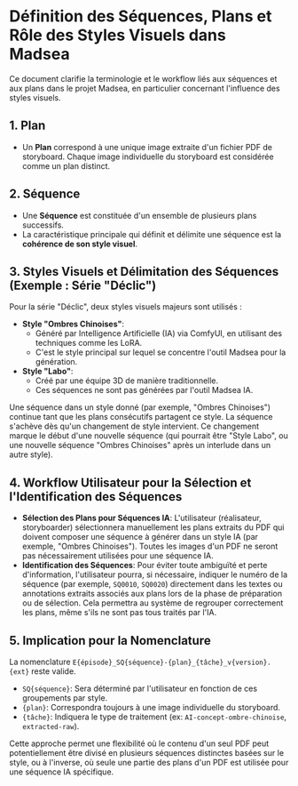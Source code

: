 # Définition des Séquences, Plans et Rôle des Styles Visuels dans Madsea

Ce document clarifie la terminologie et le workflow liés aux séquences et aux plans dans le projet Madsea, en particulier concernant l'influence des styles visuels.

## 1. Plan

*   Un **Plan** correspond à une unique image extraite d'un fichier PDF de storyboard. Chaque image individuelle du storyboard est considérée comme un plan distinct.

## 2. Séquence

*   Une **Séquence** est constituée d'un ensemble de plusieurs plans successifs.
*   La caractéristique principale qui définit et délimite une séquence est la **cohérence de son style visuel**.

## 3. Styles Visuels et Délimitation des Séquences (Exemple : Série "Déclic")

Pour la série "Déclic", deux styles visuels majeurs sont utilisés :

*   **Style "Ombres Chinoises"**:
    *   Généré par Intelligence Artificielle (IA) via ComfyUI, en utilisant des techniques comme les LoRA.
    *   C'est le style principal sur lequel se concentre l'outil Madsea pour la génération.
*   **Style "Labo"**:
    *   Créé par une équipe 3D de manière traditionnelle.
    *   Ces séquences ne sont pas générées par l'outil Madsea IA.

Une séquence dans un style donné (par exemple, "Ombres Chinoises") continue tant que les plans consécutifs partagent ce style. La séquence s'achève dès qu'un changement de style intervient. Ce changement marque le début d'une nouvelle séquence (qui pourrait être "Style Labo", ou une nouvelle séquence "Ombres Chinoises" après un interlude dans un autre style).

## 4. Workflow Utilisateur pour la Sélection et l'Identification des Séquences

*   **Sélection des Plans pour Séquences IA**: L'utilisateur (réalisateur, storyboarder) sélectionnera manuellement les plans extraits du PDF qui doivent composer une séquence à générer dans un style IA (par exemple, "Ombres Chinoises"). Toutes les images d'un PDF ne seront pas nécessairement utilisées pour une séquence IA.
*   **Identification des Séquences**: Pour éviter toute ambiguïté et perte d'information, l'utilisateur pourra, si nécessaire, indiquer le numéro de la séquence (par exemple, `SQ0010`, `SQ0020`) directement dans les textes ou annotations extraits associés aux plans lors de la phase de préparation ou de sélection. Cela permettra au système de regrouper correctement les plans, même s'ils ne sont pas tous traités par l'IA.

## 5. Implication pour la Nomenclature

La nomenclature `E{épisode}_SQ{séquence}-{plan}_{tâche}_v{version}.{ext}` reste valide.
*   `SQ{séquence}`: Sera déterminé par l'utilisateur en fonction de ces groupements par style.
*   `{plan}`: Correspondra toujours à une image individuelle du storyboard.
*   `{tâche}`: Indiquera le type de traitement (ex: `AI-concept-ombre-chinoise`, `extracted-raw`).

Cette approche permet une flexibilité où le contenu d'un seul PDF peut potentiellement être divisé en plusieurs séquences distinctes basées sur le style, ou à l'inverse, où seule une partie des plans d'un PDF est utilisée pour une séquence IA spécifique.
